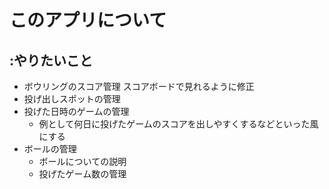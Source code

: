 # このアプリについて
## :やりたいこと
- ボウリングのスコア管理
    スコアボードで見れるように修正
- 投げ出しスポットの管理
- 投げた日時のゲームの管理
    - 例として何日に投げたゲームのスコアを出しやすくするなどといった風にする
- ボールの管理
    - ボールについての説明
    - 投げたゲーム数の管理
